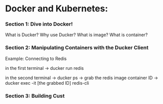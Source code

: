 # Docker and Kubernetes:


<h3> Section 1: Dive into Docker!</h3>

What is Ducker? Why use Ducker? What is image? What is container?

<h3> Section 2: Manipulating Containers with the Ducker Client</h3>
  
  <p>
  Example: Connecting to Redis 

  in the first terminal -> ducker run redis

  in the second terminal -> ducker ps -> grab the redis image container ID -> ducker exec -it [the grabbed ID] redis-cli
  </p>
  
<h3> Section 3: Building Cust </h3>
